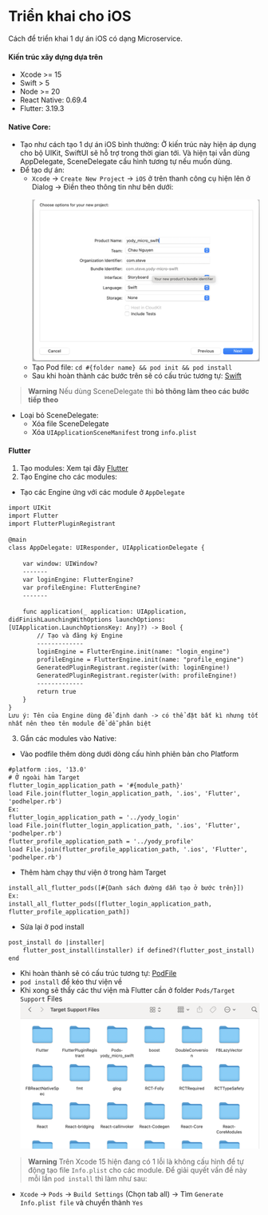 # Triển khai cho iOS

Cách để triển khai 1 dự án iOS có dạng Microservice.

#### Kiến trúc xây dựng dựa trên

- Xcode >= 15
- Swift > 5
- Node >= 20
- React Native: 0.69.4
- Flutter: 3.19.3


#### Native Core:
- Tạo như cách tạo 1 dự án iOS bình thường: Ở kiến trúc này hiện áp dụng cho bộ UIKit, SwiftUI sẽ hỗ trợ trong thời gian tới. Và hiện tại vẫn dùng AppDelegate, SceneDelegate cấu hình tương tự nếu muốn dùng.
- Để tạo dự án:
  - `Xcode` -> `Create New Project` -> `iOS` ở trên thanh công cụ hiện lên ở Dialog -> Điền theo thông tin như bên dưới:</br></br>
![React Native Architecture](./images/xcode.png)
  - Tạo Pod file: `cd #{folder name} && pod init && pod install`
  - Sau khi hoàn thành các bước trên sẽ có cấu trúc tương tự: [Swift](./yody_micro_swift)
 
> **Warning**
> Nếu dùng SceneDelegate thì **bỏ thông làm theo các bước tiếp theo**
- Loại bỏ SceneDelegate:
  - Xóa file SceneDelegate
  - Xóa `UIApplicationSceneManifest` trong `info.plist`

#### Flutter

1. Tạo modules: Xem tại đây [Flutter](./flutter.md)
2. Tạo Engine cho các modules:
- Tạo các Engine ứng với các module ở `AppDelegate`
```
import UIKit
import Flutter
import FlutterPluginRegistrant

@main
class AppDelegate: UIResponder, UIApplicationDelegate {

    var window: UIWindow?
    -------
    var loginEngine: FlutterEngine?
    var profileEngine: FlutterEngine?
    -------
    
    func application(_ application: UIApplication, didFinishLaunchingWithOptions launchOptions: [UIApplication.LaunchOptionsKey: Any]?) -> Bool {
        // Tạo và đăng ký Engine
        -------------
        loginEngine = FlutterEngine.init(name: "login_engine")
        profileEngine = FlutterEngine.init(name: "profile_engine")
        GeneratedPluginRegistrant.register(with: loginEngine!)
        GeneratedPluginRegistrant.register(with: profileEngine!)
        -------------
        return true
    }
}
Lưu ý: Tên của Engine dùng để định danh -> có thể đặt bất kì nhưng tốt nhất nên theo tên module để dễ phân biệt
```
3. Gắn các modules vào Native:
- Vào podfile thêm dòng dưới dòng cấu hình phiên bản cho Platform
```
#platform :ios, '13.0'
# Ở ngoài hàm Target
flutter_login_application_path = '#{module_path}'
load File.join(flutter_login_application_path, '.ios', 'Flutter', 'podhelper.rb')
Ex:
flutter_login_application_path = '../yody_login'
load File.join(flutter_login_application_path, '.ios', 'Flutter', 'podhelper.rb')
flutter_profile_application_path = '../yody_profile'
load File.join(flutter_profile_application_path, '.ios', 'Flutter', 'podhelper.rb')
```
- Thêm hàm chạy thư viện ở trong hàm Target
```
install_all_flutter_pods([#{Danh sách đường dẫn tạo ở bước trên}])
Ex:
install_all_flutter_pods([flutter_login_application_path, flutter_profile_application_path])
```
- Sửa lại ở pod install 
```
post_install do |installer|
    flutter_post_install(installer) if defined?(flutter_post_install)
end
```
- Khi hoàn thành sẽ có cấu trúc tương tự: [PodFile](./yody_micro_swift/Podfile)
- `pod install` để kéo thư viện về
- Khi xong sẽ thấy các thư viện mà Flutter cần ở folder `Pods/Target Support` Files </br>
![Pods](./images/pod.png)
> **Warning**
> Trên Xcode 15 hiện đang có 1 lỗi là không cấu hình để tự động tạo file `Info.plist` cho các module. Để giải quyết vấn đề này mỗi lần `pod install` thì làm như sau:
- `Xcode` -> `Pods` -> `Build Settings` (Chọn tab all) -> Tìm `Generate Info.plist file` và chuyển thành `Yes`
